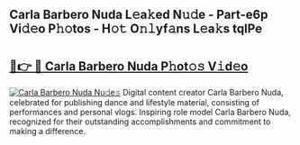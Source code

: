 ## Carla Barbero Nuda L𝚎a𝚔ed N𝚞𝚍e - Part-e6p Vi𝚍𝚎o P𝚑𝚘tos - H𝚘𝚝 O𝚗𝚕yf𝚊ns L𝚎a𝚔s tqlPe

# <h2><a href="http://kf6um2.oniu.top/?m=Carla+Barbero+Nuda">🔗👉 🔴 Carla Barbero Nuda P𝚑ot𝚘𝚜 V𝚒d𝚎o</a></h2>

[![Carla Barbero Nuda Nu𝚍e𝚜](https://i.imgur.com/0qMVB7G.gif)](http://kf6um2.oniu.top/?m=Carla+Barbero+Nuda)
Digital content creator Carla Barbero Nuda, celebrated for publishing dance and lifestyle material, consisting of performances and personal vlogs. Inspiring role model Carla Barbero Nuda, recognized for their outstanding accomplishments and commitment to making a difference.  
